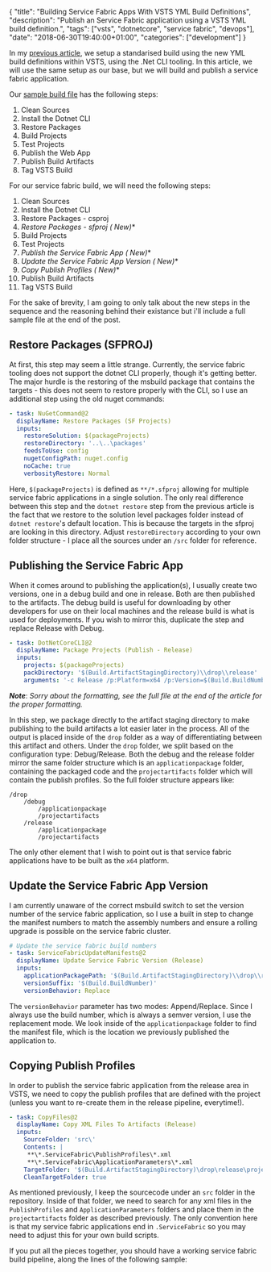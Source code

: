 {
    "title": "Building Service Fabric Apps With VSTS YML Build Definitions",
    "description": "Publish an Service Fabric application using a VSTS YML build definition.",
    "tags": ["vsts", "dotnetcore", "service fabric", "devops"],
    "date": "2018-06-30T19:40:00+01:00",
    "categories": ["development"]
}

In my [previous article](/article/2018/06/automated-builds-in-vsts-with-yml-build-definitions/), we setup a standarised build using the new YML build definitions within VSTS, using the .Net CLI tooling. In this article, we will use the same setup as our base, but we will build and publish a service fabric application.

<!-- more -->

Our [sample build file](/article/2018/06/automated-builds-in-vsts-with-yml-build-definitions/) has the following steps:

1. Clean Sources
2. Install the Dotnet CLI
3. Restore Packages
4. Build Projects
5. Test Projects
6. Publish the Web App
7. Publish Build Artifacts
8. Tag VSTS Build

For our service fabric build, we will need the following steps:

1. Clean Sources
2. Install the Dotnet CLI
3. Restore Packages - csproj
4. **Restore Packages - sfproj (* New)**
5. Build Projects
6. Test Projects
7. **Publish the Service Fabric App (* New)**
8. **Update the Service Fabric App Version (* New)**
9. **Copy Publish Profiles (* New)**
10. Publish Build Artifacts
11. Tag VSTS Build

For the sake of brevity, I am going to only talk about the new steps in the sequence and the reasoning behind their existance but i'll include a full sample file at the end of the post.

## Restore Packages (SFPROJ)

At first, this step may seem a little strange. Currently, the service fabric tooling does not support the dotnet CLI properly, though it's getting better. The major hurdle is the restoring of the msbuild package that contains the targets - this does not seem to restore properly with the CLI, so I use an additional step using the old nuget commands:

```yml
- task: NuGetCommand@2
  displayName: Restore Packages (SF Projects)
  inputs:
    restoreSolution: $(packageProjects)
    restoreDirectory: '..\..\packages'
    feedsToUse: config
    nugetConfigPath: nuget.config
    noCache: true
    verbosityRestore: Normal
```

Here, `$(packageProjects)` is defined as `**/*.sfproj` allowing for multiple service fabric applications in a single solution. The only real difference between this step and the `dotnet restore` step from the previous article is the fact that we restore to the solution level packages folder instead of `dotnet restore`'s default location. This is because the targets in the sfproj are looking in this directory. Adjust `restoreDirectory` according to your own folder structure - I place all the sources under an `/src` folder for reference.

## Publishing the Service Fabric App

When it comes around to publishing the application(s), I usually create two versions, one in a debug build and one in release. Both are then published to the artifacts. The debug build is useful for downloading by other developers for use on their local machines and the release build is what is used for deployments. If you wish to mirror this, duplicate the step and replace Release with Debug.

```yml
- task: DotNetCoreCLI@2
  displayName: Package Projects (Publish - Release)
  inputs:
    projects: $(packageProjects)
    packDirectory: '$(Build.ArtifactStagingDirectory)\\drop\\release'
    arguments: '-c Release /p:Platform=x64 /p:Version=$(Build.BuildNumber) /t:Package /p:PackageLocation=$(Build.ArtifactStagingDirectory)\drop\release\applicationpackage'
```

_**Note**_: _Sorry about the formatting, see the full file at the end of the article for the proper formatting._

In this step, we package directly to the artifact staging directory to make publishing to the build artifacts a lot easier later in the process. All of the output is placed inside of the `drop` folder as a way of differentiating between this artifact and others. Under the `drop` folder, we split based on the configuration type: Debug/Release. Both the debug and the release folder mirror the same folder structure which is an `applicationpackage` folder, containing the packaged code and the `projectartifacts` folder which will contain the publish profiles. So the full folder structure appears like:

```
/drop
    /debug
        /applicationpackage
        /projectartifacts
    /release
        /applicationpackage
        /projectartifacts
```

The only other element that I wish to point out is that service fabric applications have to be built as the `x64` platform.

## Update the Service Fabric App Version

I am currently unaware of the correct msbuild switch to set the version number of the service fabric application, so I use a built in step to change the manifest numbers to match the assembly numbers and ensure a rolling upgrade is possible on the service fabric cluster.

```yml
# Update the service fabric build numbers
- task: ServiceFabricUpdateManifests@2
  displayName: Update Service Fabric Version (Release)
  inputs:
    applicationPackagePath: '$(Build.ArtifactStagingDirectory)\\drop\\release\\applicationpackage'
    versionSuffix: '$(Build.BuildNumber)'
    versionBehavior: Replace
```

The `versionBehavior` parameter has two modes: Append/Replace. Since I always use the build number, which is always a semver version, I use the replacement mode. We look inside of the `applicationpackage` folder to find the manifest file, which is the location we previously published the application to.

## Copying Publish Profiles

In order to publish the service fabric application from the release area in VSTS, we need to copy the publish profiles that are defined with the project (unless you want to re-create them in the release pipeline, everytime!).

```yml
- task: CopyFiles@2
  displayName: Copy XML Files To Artifacts (Release)
  inputs:
    SourceFolder: 'src\'
    Contents: |
     **\*.ServiceFabric\PublishProfiles\*.xml
     **\*.ServiceFabric\ApplicationParameters\*.xml
    TargetFolder: '$(Build.ArtifactStagingDirectory)\drop\release\projectartifacts\'
    CleanTargetFolder: true
```

As mentioned previously, I keep the sourcecode under an `src` folder in the repository. Inside of that folder, we need to search for any xml files in the `PublishProfiles` and `ApplicationParameters` folders and place them in the `projectartifacts` folder as described previously. The only convention here is that my service fabric applications end in `.ServiceFabric` so you may need to adjust this for your own build scripts.

If you put all the pieces together, you should have a working service fabric build pipeline, along the lines of the following sample:

<script src="https://gist.github.com/Im5tu/3f114127c4174cb4e6602d6295b8c827.js"></script>